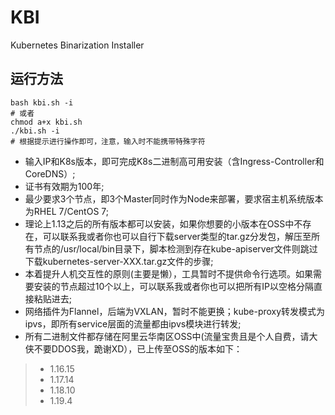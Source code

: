 # KBI
Kubernetes Binarization Installer 
## 运行方法
```shell
bash kbi.sh -i
# 或者
chmod a+x kbi.sh
./kbi.sh -i
# 根据提示进行操作即可，注意，输入时不能携带特殊字符
```
- 输入IP和K8s版本，即可完成K8s二进制高可用安装（含Ingress-Controller和CoreDNS）;
- 证书有效期为100年;
- 最少要求3个节点，即3个Master同时作为Node来部署，要求宿主机系统版本为RHEL 7/CentOS 7;
- 理论上1.13之后的所有版本都可以安装，如果你想要的小版本在OSS中不存在，可以联系我或者你也可以自行下载server类型的tar.gz分发包，解压至所有节点的/usr/local/bin目录下，脚本检测到存在kube-apiserver文件则跳过下载kubernetes-server-XXX.tar.gz文件的步骤;
- 本着提升人机交互性的原则(主要是懒），工具暂时不提供命令行选项。如果需要安装的节点超过10个以上，可以联系我或者你也可以把所有IP以空格分隔直接粘贴进去;
- 网络插件为Flannel，后端为VXLAN，暂时不能更换；kube-proxy转发模式为ipvs，即所有service层面的流量都由ipvs模块进行转发;
- 所有二进制文件都存储在阿里云华南区OSS中(流量宝贵且是个人自费，请大侠不要DDOS我，跪谢XD），已上传至OSS的版本如下：
> - 1.16.15
> - 1.17.14
> - 1.18.10
> - 1.19.4


